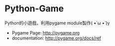 # Python-Game
Python的小遊戲，利用pygame module製作( •̀ ω •́ )y

* Pygame Page: http://pygame.org
* documentation: http://pygame.org/docs/ref
